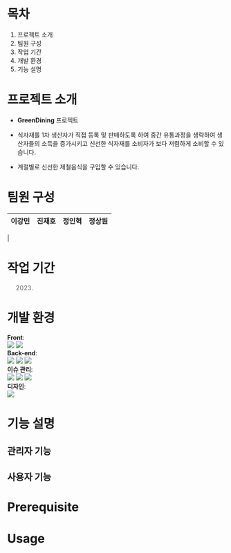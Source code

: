 # 목차
1. 프로젝트 소개
2. 팀원 구성
3. 작업 기간
4. 개발 환경
5. 기능 설명


# 프로젝트 소개  
- __GreenDining__ 프로젝트 

- 식자재를 1차 생산자가 직접 등록 및 판매하도록 하여 중간 유통과정을 생략하여 생산자들의 소득을 증가시키고 신선한 식자재를 소비자가 보다 저렴하게 소비할 수 있습니다.  
- 계절별로 신선한 제철음식을 구입할 수 있습니다. 

# 팀원 구성
| 이강민 | 진재호 | 정인혁 | 정상원 |
| --- | --- | --- | --- |
|

# 작업 기간
> 2023.

# 개발 환경
__Front__:<br>
<img src="https://img.shields.io/badge/javascript-F7DF1E?style=for-the-badge&logo=javascript&logoColor=white">   <img src="https://img.shields.io/badge/jquery-0769AD?style=for-the-badge&logo=jquery&logoColor=white">   
__Back-end__: <br>
<img src="https://img.shields.io/badge/java-FF7800?style=for-the-badge&logo=java&logoColor=white"> <img src="https://img.shields.io/badge/oracle-F80000?style=for-the-badge&logo=oracle&logoColor=white"> <img src="https://img.shields.io/badge/springboot-6DB33F?style=for-the-badge&logo=springboot&logoColor=white">  
__이슈 관리__:<br>
<img src="https://img.shields.io/badge/github-181717?style=for-the-badge&logo=github&logoColor=white"> <img src="https://img.shields.io/badge/notion-000000?style=for-the-badge&logo=notion&logoColor=white"> <img src="https://img.shields.io/badge/discord-5865F2?style=for-the-badge&logo=discord&logoColor=white">  
__디자인__:<br>
<img src="https://img.shields.io/badge/figma-F24E1E?style=for-the-badge&logo=figma&logoColor=white"> 

# 기능 설명  
## 관리자 기능

## 사용자 기능

# Prerequisite  

# Usage

